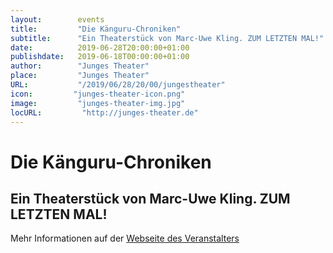 ```yaml
---
layout:        events
title:         "Die Känguru-Chroniken"
subtitle:      "Ein Theaterstück von Marc-Uwe Kling. ZUM LETZTEN MAL!"
date:          2019-06-28T20:00:00+01:00
publishdate:   2019-06-18T00:00:00+01:00
author:        "Junges Theater"
place:         "Junges Theater"
URL:           "/2019/06/28/20/00/jungestheater"
icon:         "junges-theater-icon.png"
image:         "junges-theater-img.jpg"
locURL:         "http://junges-theater.de"
---
```


Die Känguru-Chroniken
===========

Ein Theaterstück von Marc-Uwe Kling. ZUM LETZTEN MAL!
-----------



Mehr Informationen auf der [Webseite des Veranstalters](http://www.junges-theater.de/content/index.php?id=547)
